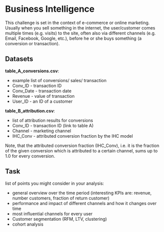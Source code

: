 # Business Intelligence 

This challenge is set in the context of e-commerce or online marketing. Usually when you sell something in the internet, the user/customer 
comes multiple times (e.g. visits) to the site, often also via different channels (e.g. Email, Facebook, Google, etc.),
before he or she buys something (a conversion or transaction).

## Datasets

**table_A_conversions.csv**:
* example list of conversions/ sales/ transaction
* Conv_ID - transaction ID
* Conv_Date - transaction date
* Revenue - value of transaction
* User_ID - an ID of a customer

**table_B_attribution.csv**:
* list of attribution results for conversions
* Conv_ID - transaction ID (link to table A)
* Channel - marketing channel
* IHC_Conv - attributed conversion fraction by the IHC model

Note, that the attributed conversion fraction (IHC_Conv), i.e. it is the fraction of the 
given conversion which is attributed to a certain channel, sums up to 1.0 for every conversion.


## Task
list of points you might consider in your analysis:
* general overview over the time period (interesting KPIs are: revenue, number customers, fraction of return customer)
* performance and impact of different channels and how it changes over time
* most influential channels for every user
* Customer segmentation (RFM, LTV, clustering)
* cohort analysis





